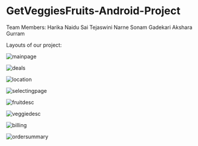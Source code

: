 # GetVeggiesFruits-Android-Project

Team Members:
Harika Naidu
Sai Tejaswini Narne
Sonam Gadekari
Akshara Gurram

Layouts of our project:

![mainpage](https://user-images.githubusercontent.com/42948603/54229698-d0e4fe80-44d2-11e9-97fa-afdad3a80fb2.PNG)

![deals](https://user-images.githubusercontent.com/42948603/54229712-d8a4a300-44d2-11e9-93e9-df11dd316641.PNG)

![location](https://user-images.githubusercontent.com/42948603/54229722-dd695700-44d2-11e9-8512-3d0ae3df3fcd.PNG)

![selectingpage](https://user-images.githubusercontent.com/42948603/54229732-e3f7ce80-44d2-11e9-8546-5184ba974f8e.PNG)

![fruitdesc](https://user-images.githubusercontent.com/42948603/54229739-eb1edc80-44d2-11e9-97c0-d97da8be531e.PNG)

![veggiedesc](https://user-images.githubusercontent.com/42948603/54229745-efe39080-44d2-11e9-994f-6dea7b77c3e6.PNG)

![billing](https://user-images.githubusercontent.com/42948603/54229860-28836a00-44d3-11e9-8f30-61a9ab2b4a3d.PNG)

![ordersummary](https://user-images.githubusercontent.com/42948603/54229778-05f15100-44d3-11e9-8dfe-0f61e0041179.PNG)

